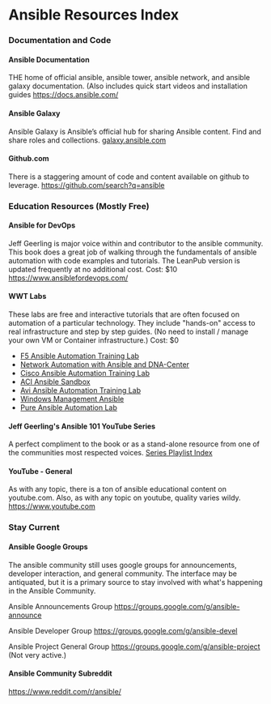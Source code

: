 # **Ansible Resources Index**



### Documentation and Code



#### **Ansible Documentation**

THE home of official ansible, ansible tower, ansible network, and ansible galaxy documentation.  (Also includes quick start videos and installation guides https://docs.ansible.com/



#### **Ansible Galaxy**

Ansible Galaxy is Ansible’s official hub for sharing Ansible content.  Find and share roles and collections. [galaxy.ansible.com](https://galaxy.ansible.com/home)



#### **Github.com**

There is a staggering amount of code and content available on github to leverage. https://github.com/search?q=ansible



### Education Resources (Mostly Free)



#### **Ansible for DevOps**

Jeff Geerling is major voice within and contributor to the ansible community.  This book does a great job of walking through the fundamentals of ansible automation with code examples and tutorials.  The LeanPub version is updated frequently at no additional cost.  Cost: $10 https://www.ansiblefordevops.com/



#### **WWT Labs**

These labs are free and interactive tutorials that are often focused on automation of a particular technology.  They include "hands-on" access to real infrastructure and step by step guides.  (No need to install / manage your own VM or Container infrastructure.)  Cost: $0

- [F5 Ansible Automation Training Lab](https://www.wwt.com/lab/f5-ansible-automation-training-lab)
- [Network Automation with Ansible and DNA-Center](https://www.wwt.com/lab/network-automation-with-ansible-dna-center)
- [Cisco Ansible Automation Training Lab](https://www.wwt.com/lab/cisco-ansible-automation-training-lab)
- [ACI Ansible Sandbox](https://www.wwt.com/lab/aci-ansible-sandbox)
- [Avi Ansible Automation Training Lab](https://www.wwt.com/lab/avi-ansible-automation-training-lab)
- [Windows Management Ansible](https://www.wwt.com/lab/windows-management-ansible)
- [Pure Ansible Automation Lab](https://www.wwt.com/lab/pure-ansible-automation-lab)



#### **Jeff Geerling's Ansible 101 YouTube Series**

A perfect compliment to the book or as a stand-alone resource from one of the communities most respected voices. [Series Playlist Index](https://www.youtube.com/playlist?list=PL2_OBreMn7FqZkvMYt6ATmgC0KAGGJNAN)



#### YouTube - General

As with any topic, there is a ton of ansible educational content on youtube.com.   Also, as with any topic on youtube, quality varies wildy. https://www.youtube.com



### **Stay Current**

#### **Ansible Google Groups**

The ansible community still uses google groups for announcements, developer interaction, and general community.  The interface may be antiquated, but it is a primary source to stay involved with what's happening in the Ansible Community.

Ansible Announcements Group https://groups.google.com/g/ansible-announce

Ansible Developer Group https://groups.google.com/g/ansible-devel

Ansible Project General Group https://groups.google.com/g/ansible-project  (Not very active.)



#### **Ansible Community Subreddit**

https://www.reddit.com/r/ansible/